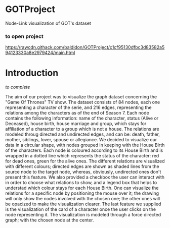 # GOTProject
Node-Link visualization of GOT's dataset

### to open project
https://rawcdn.githack.com/baldidon/GOTProject/c1cf95130dfbc3d83582a594123330a8e2979424/main.html

# Introduction

*to complete*

The aim of our project was to visualize the graph dataset concerning the "Game Of Thrones" TV show. The dataset consists of 84 nodes, each one representing a character of the serie, and 216 
edges, representing the relations among the characters as of the end of Season 7. Each node contains the following information: name of the character, status (Alive or Deceased), house birth, house marriage and group,
which stays for affiliation of a character to a group which is not a house. The relations are modeled throug directed and undirected edges, and can be: death, father, mother, siblings, lover, spouse or allegiance.
We decided to visualize our data in a circular shape, with nodes grouped in keeping with the House Birth of the characters. Each node is coloured according to its House Birth and is wrapped in a dotted line which represents
the status of the character: red for dead ones, green for the alive ones. 
The different relations are visualized with different colours; directed edges are shown as shaded lines from the source node to the target node, whereas, obviously, undirected ones don't present this feature.
We also provided a checkbox the user can interact with in order to choose what relations to show, and a legend box that helps to understad which colour stays for each House Birth. 
One can visualize the relations for a specific node by positioning the mouse over it; the drawing will only show the nodes involved with the chosen one; the other ones will be opacized to make the visualization
clearer.
The last feature we supplied is the visualization of the card of a character once the user clicks on the node representing it. The visualization is modeled through a force directed graph; with the chosen node at the center.
